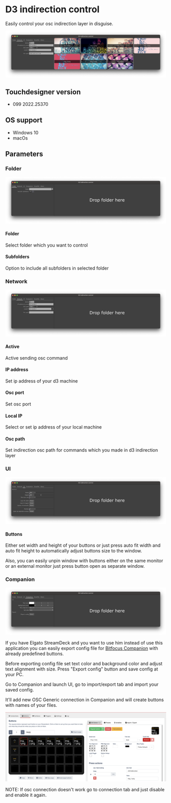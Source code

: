 # D3 indirection control

Easily control your osc indirection layer in disguise.

![common-view](assets/common-view.png)

## Touchdesigner version

* 099 2022.25370

## OS support

* Windows 10
* macOs

## Parameters

### Folder

![folder-tab](assets/folder-tab.png)

#### Folder
Select folder which you want to control

#### Subfolders
Option to include all subfolders in selected folder

### Network

![network-tab](assets/network-tab.png)

#### Active
Active sending osc command

#### IP address
Set ip address of your d3 machine

#### Osc port
Set osc port

#### Local IP
Select or set ip address of your local machine

#### Osc path
Set indirection osc path for commands which you made in d3 indirection layer

### UI

![ui-tab](assets/ui-tab.png)

#### Buttons

Either set width and height of your buttons or just press auto fit width and auto fit height to automatically adjust buttons size to the window.

Also, you can easily unpin window with buttons either on the same monitor or an external monitor just press button open as separate window.

### Companion

![compnaion-tab](assets/companion-tab.png)

If you have Elgato StreamDeck and you want to use him instead of use this application you can easily export config file for [Bitfocus Companion](https://github.com/bitfocus/companion) with already predefined buttons.

Before exporting config file set text color and background color and adjust text alignment with size. Press "Export config" button and save config at your PC.

Go to Companion and launch UI, go to import/export tab and import your saved config.

It'll add new OSC Generic connection in Companion and will create buttons with names of your files.

![companion-view](assets/companion-view.png)

NOTE: If osc connection doesn't work go to connection tab and just disable and enable it again.



